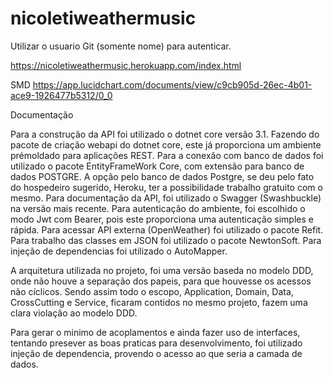 # nicoletiweathermusic

Utilizar o usuario Git (somente nome) para autenticar.

https://nicoletiweathermusic.herokuapp.com/index.html

SMD
https://app.lucidchart.com/documents/view/c9cb905d-26ec-4b01-ace9-1926477b5312/0_0

Documentação

Para a construção da API foi utilizado o dotnet core versão 3.1.
Fazendo do pacote de criação webapi do dotnet core, este já proporciona um ambiente prémoldado para aplicações REST.
Para a conexão com banco de dados foi utilizado o pacote EntityFrameWork Core, com extensão para banco de dados POSTGRE.
A opção pelo banco de dados Postgre, se deu pelo fato do hospedeiro sugerido, Heroku, ter a possibilidade trabalho gratuito com o mesmo.
Para documentação da API, foi utilizado o Swagger (Swashbuckle) na versão mais recente.
Para autenticação do ambiente, foi escolhido o modo Jwt com Bearer, pois este proporciona uma autenticação simples e rápida.
Para acessar API externa (OpenWeather) foi utilizado o pacote Refit.
Para trabalho das classes em JSON foi utilizado o pacote NewtonSoft.
Para injeção de dependencias foi utilizado o AutoMapper.

A arquitetura utilizada no projeto, foi uma versão  baseda no modelo DDD, onde não houve a separação dos papeis, para que houvesse os acessos não cíclicos. Sendo assim todo o escopo, Application, Domain, Data, CrossCutting e Service, ficaram contidos no mesmo projeto, fazem uma clara violação ao modelo DDD.

Para gerar o minimo de acoplamentos e ainda fazer uso de interfaces, tentando presever as boas praticas para desenvolvimento, foi utilizado injeção de dependencia, provendo o acesso ao que seria a camada de dados.

